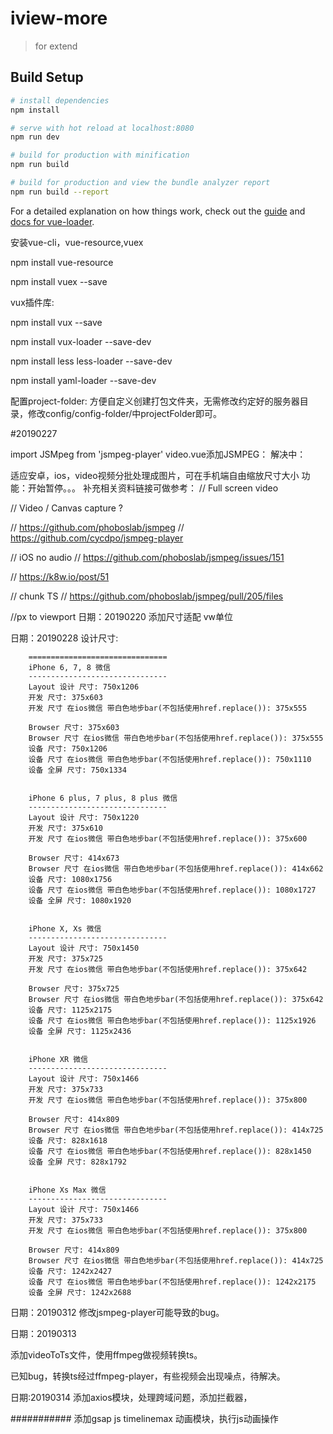 # iview-more

> for extend

## Build Setup

``` bash
# install dependencies
npm install

# serve with hot reload at localhost:8080
npm run dev

# build for production with minification
npm run build

# build for production and view the bundle analyzer report
npm run build --report
```

For a detailed explanation on how things work, check out the [guide](http://vuejs-templates.github.io/webpack/) and [docs for vue-loader](http://vuejs.github.io/vue-loader).


安装vue-cli，vue-resource,vuex

npm install vue-resource 

npm install vuex --save

vux插件库:

npm install vux --save

npm install vux-loader --save-dev

npm install less less-loader --save-dev

npm install yaml-loader --save-dev

配置project-folder:
方便自定义创建打包文件夹，无需修改约定好的服务器目录，修改config/config-folder/中projectFolder即可。


#20190227


import JSMpeg from 'jsmpeg-player'
video.vue添加JSMPEG：
解决中：

适应安卓，ios，video视频分批处理成图片，可在手机端自由缩放尺寸大小
功能：开始暂停。。。
补充相关资料链接可做参考：
// Full screen video

// Video / Canvas capture ?

// https://github.com/phoboslab/jsmpeg
// https://github.com/cycdpo/jsmpeg-player

// iOS no audio
// https://github.com/phoboslab/jsmpeg/issues/151


// https://k8w.io/post/51 

// chunk TS
// https://github.com/phoboslab/jsmpeg/pull/205/files

//px to viewport
日期：20190220
添加尺寸适配     vw单位

日期：20190228
设计尺寸: 
       
        ===============================
        iPhone 6, 7, 8 微信
        -------------------------------
        Layout 设计 尺寸: 750x1206
        开发 尺寸: 375x603
        开发 尺寸 在ios微信 带白色地步bar(不包括使用href.replace()): 375x555

        Browser 尺寸: 375x603
        Browser 尺寸 在ios微信 带白色地步bar(不包括使用href.replace()): 375x555
        设备 尺寸: 750x1206
        设备 尺寸 在ios微信 带白色地步bar(不包括使用href.replace()): 750x1110
        设备 全屏 尺寸: 750x1334


        iPhone 6 plus, 7 plus, 8 plus 微信
        -------------------------------
        Layout 设计 尺寸: 750x1220
        开发 尺寸: 375x610
        开发 尺寸 在ios微信 带白色地步bar(不包括使用href.replace()): 375x600

        Browser 尺寸: 414x673
        Browser 尺寸 在ios微信 带白色地步bar(不包括使用href.replace()): 414x662
        设备 尺寸: 1080x1756
        设备 尺寸 在ios微信 带白色地步bar(不包括使用href.replace()): 1080x1727
        设备 全屏 尺寸: 1080x1920


        iPhone X, Xs 微信
        -------------------------------
        Layout 设计 尺寸: 750x1450
        开发 尺寸: 375x725
        开发 尺寸 在ios微信 带白色地步bar(不包括使用href.replace()): 375x642

        Browser 尺寸: 375x725
        Browser 尺寸 在ios微信 带白色地步bar(不包括使用href.replace()): 375x642
        设备 尺寸: 1125x2175
        设备 尺寸 在ios微信 带白色地步bar(不包括使用href.replace()): 1125x1926
        设备 全屏 尺寸: 1125x2436


        iPhone XR 微信
        -------------------------------
        Layout 设计 尺寸: 750x1466
        开发 尺寸: 375x733
        开发 尺寸 在ios微信 带白色地步bar(不包括使用href.replace()): 375x800

        Browser 尺寸: 414x809
        Browser 尺寸 在ios微信 带白色地步bar(不包括使用href.replace()): 414x725
        设备 尺寸: 828x1618
        设备 尺寸 在ios微信 带白色地步bar(不包括使用href.replace()): 828x1450
        设备 全屏 尺寸: 828x1792


        iPhone Xs Max 微信
        -------------------------------
        Layout 设计 尺寸: 750x1466
        开发 尺寸: 375x733
        开发 尺寸 在ios微信 带白色地步bar(不包括使用href.replace()): 375x800

        Browser 尺寸: 414x809
        Browser 尺寸 在ios微信 带白色地步bar(不包括使用href.replace()): 414x725
        设备 尺寸: 1242x2427
        设备 尺寸 在ios微信 带白色地步bar(不包括使用href.replace()): 1242x2175
        设备 全屏 尺寸: 1242x2688 

日期：20190312
修改jsmpeg-player可能导致的bug。

日期：20190313

添加videoToTs文件，使用ffmpeg做视频转换ts。

已知bug，转换ts经过ffmpeg-player，有些视频会出现噪点，待解决。


日期:20190314
添加axios模块，处理跨域问题，添加拦截器，

###########
添加gsap  js timelinemax 动画模块，执行js动画操作